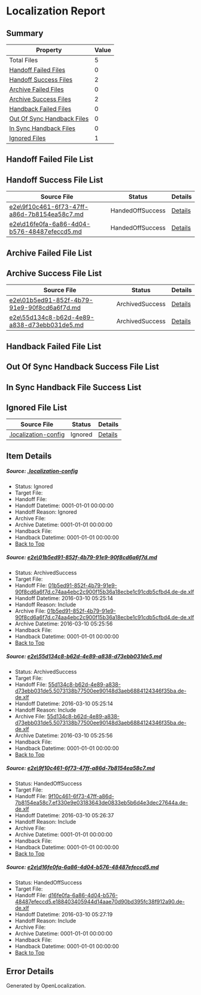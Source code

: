 # <a name='report-top'></a> Localization Report

## Summary
 Property | Value 
 -------- | ----- 
 Total Files | 5
[ Handoff Failed Files ](#handoff-failed-list)| 0
[ Handoff Success Files ](#handoff-success-list)| 2
[ Archive Failed Files ](#archive-failed-list)| 0
[ Archive Success Files ](#archive-success-list)| 2
[ Handback Failed Files ](#handback-failed-list)| 0
[ Out Of Sync Handback Files ](#outofsync-handback-success-list)| 0
[ In Sync Handback Files ](#insync-handback-success-list)| 0
[ Ignored Files ](#ignored-list)| 1

## <a name='handoff-failed-list'></a> Handoff Failed File List

## <a name='handoff-success-list'></a> Handoff Success File List
 Source File | Status | Details 
 ----------- | ------ | ------- 
 [e2e\9f10c461-6f73-47ff-a86d-7b8154ea58c7.md](https://github.com/OpenLocalizationTest/oltest/blob/bd1ef7dddb6e67275e6cb809466baa6f603a103c/e2e/9f10c461-6f73-47ff-a86d-7b8154ea58c7.md) | HandedOffSuccess | [Details](#4390520755c508ba6b679d52dae38192de097e2d3)
 [e2e\d16fe0fa-6a86-4d04-b576-48487efeccd5.md](https://github.com/OpenLocalizationTest/oltest/blob/a7cffcc9b6ab5e3663b53a1e475017649ef3816b/e2e/d16fe0fa-6a86-4d04-b576-48487efeccd5.md) | HandedOffSuccess | [Details](#a006ee256e7ea5b85d2e787b74c000a9c540b4fe4)

## <a name='archive-failed-list'></a> Archive Failed File List

## <a name='archive-success-list'></a> Archive Success File List
 Source File | Status | Details 
 ----------- | ------ | ------- 
 [e2e\01b5ed91-852f-4b79-91e9-90f8cd6a6f7d.md](https://github.com/OpenLocalizationTest/oltest/blob/44e1de7151421b27a6499b7a3e62b4cb295c1818/e2e/01b5ed91-852f-4b79-91e9-90f8cd6a6f7d.md) | ArchivedSuccess | [Details](#95cdd004f2261ad713810758cb5a566bb9ef222b1)
 [e2e\55d134c8-b62d-4e89-a838-d73ebb031de5.md](https://github.com/OpenLocalizationTest/oltest/blob/44e1de7151421b27a6499b7a3e62b4cb295c1818/e2e/55d134c8-b62d-4e89-a838-d73ebb031de5.md) | ArchivedSuccess | [Details](#43042171afa211f10528bc937ae34deae98935fa2)

## <a name='handback-failed-list'></a> Handback Failed File List

## <a name='outofsync-handback-success-list'></a> Out Of Sync Handback Success File List

## <a name='insync-handback-success-list'></a> In Sync Handback File Success List

## <a name='ignored-list'></a> Ignored File List
 Source File | Status | Details 
 ----------- | ------ | ------- 
 [.localization-config](https://github.com/OpenLocalizationTest/oltest/blob/a7cffcc9b6ab5e3663b53a1e475017649ef3816b/.localization-config) | Ignored | [Details](#66aca4b1c2f43b14ec41e0e427345df94af1d5e10)

## Item Details
##### <a name='66aca4b1c2f43b14ec41e0e427345df94af1d5e10'></a> Source: [.localization-config](https://github.com/OpenLocalizationTest/oltest/blob/a7cffcc9b6ab5e3663b53a1e475017649ef3816b/.localization-config)
* Status: Ignored
* Target File: 
* Handoff File: 
* Handoff Datetime: 0001-01-01 00:00:00
* Handoff Reason: Ignored
* Archive File: 
* Archive Datetime: 0001-01-01 00:00:00
* Handback File: 
* Handback Datetime: 0001-01-01 00:00:00
* [Back to Top](#report-top)

##### <a name='95cdd004f2261ad713810758cb5a566bb9ef222b1'></a> Source: [e2e\01b5ed91-852f-4b79-91e9-90f8cd6a6f7d.md](https://github.com/OpenLocalizationTest/oltest/blob/44e1de7151421b27a6499b7a3e62b4cb295c1818/e2e/01b5ed91-852f-4b79-91e9-90f8cd6a6f7d.md)
* Status: ArchivedSuccess
* Target File: 
* Handoff File: [01b5ed91-852f-4b79-91e9-90f8cd6a6f7d.c74aa4ebc2c900f15b36a18ecbe1c91cdb5cfbd4.de-de.xlf](https://github.com/OpenLocalizationTestOrg/olhandoff/blob/198199afdf44203977195ac22c247c81b9cdf3ca/ol-handoff/OpenLocalizationTestOrg/oltest.de-de/xinjiang/ht/01b5ed91-852f-4b79-91e9-90f8cd6a6f7d.c74aa4ebc2c900f15b36a18ecbe1c91cdb5cfbd4.de-de.xlf)
* Handoff Datetime: 2016-03-10 05:25:14
* Handoff Reason: Include
* Archive File: [01b5ed91-852f-4b79-91e9-90f8cd6a6f7d.c74aa4ebc2c900f15b36a18ecbe1c91cdb5cfbd4.de-de.xlf](https://github.com/OpenLocalizationTestOrg/olhandoff/blob/aa18e9baa1b75a58a9263f86790ae9e2f8da2836/ol-handoff/OpenLocalizationTestOrg/oltest.de-de/xinjiang/ht/archive/01b5ed91-852f-4b79-91e9-90f8cd6a6f7d.c74aa4ebc2c900f15b36a18ecbe1c91cdb5cfbd4.de-de.xlf)
* Archive Datetime: 2016-03-10 05:25:56
* Handback File: 
* Handback Datetime: 0001-01-01 00:00:00
* [Back to Top](#report-top)

##### <a name='43042171afa211f10528bc937ae34deae98935fa2'></a> Source: [e2e\55d134c8-b62d-4e89-a838-d73ebb031de5.md](https://github.com/OpenLocalizationTest/oltest/blob/44e1de7151421b27a6499b7a3e62b4cb295c1818/e2e/55d134c8-b62d-4e89-a838-d73ebb031de5.md)
* Status: ArchivedSuccess
* Target File: 
* Handoff File: [55d134c8-b62d-4e89-a838-d73ebb031de5.5073138b77500ee90148d3aeb6884124346f35ba.de-de.xlf](https://github.com/OpenLocalizationTestOrg/olhandoff/blob/198199afdf44203977195ac22c247c81b9cdf3ca/ol-handoff/OpenLocalizationTestOrg/oltest.de-de/xinjiang/ht/55d134c8-b62d-4e89-a838-d73ebb031de5.5073138b77500ee90148d3aeb6884124346f35ba.de-de.xlf)
* Handoff Datetime: 2016-03-10 05:25:14
* Handoff Reason: Include
* Archive File: [55d134c8-b62d-4e89-a838-d73ebb031de5.5073138b77500ee90148d3aeb6884124346f35ba.de-de.xlf](https://github.com/OpenLocalizationTestOrg/olhandoff/blob/aa18e9baa1b75a58a9263f86790ae9e2f8da2836/ol-handoff/OpenLocalizationTestOrg/oltest.de-de/xinjiang/ht/archive/55d134c8-b62d-4e89-a838-d73ebb031de5.5073138b77500ee90148d3aeb6884124346f35ba.de-de.xlf)
* Archive Datetime: 2016-03-10 05:25:56
* Handback File: 
* Handback Datetime: 0001-01-01 00:00:00
* [Back to Top](#report-top)

##### <a name='4390520755c508ba6b679d52dae38192de097e2d3'></a> Source: [e2e\9f10c461-6f73-47ff-a86d-7b8154ea58c7.md](https://github.com/OpenLocalizationTest/oltest/blob/bd1ef7dddb6e67275e6cb809466baa6f603a103c/e2e/9f10c461-6f73-47ff-a86d-7b8154ea58c7.md)
* Status: HandedOffSuccess
* Target File: 
* Handoff File: [9f10c461-6f73-47ff-a86d-7b8154ea58c7.ef330e9e03183643de0833eb5b6d4e3dec27644a.de-de.xlf](https://github.com/OpenLocalizationTestOrg/olhandoff/blob/e3dbd119286e1f5af2486644bf72ec7bdc773e7b/ol-handoff/OpenLocalizationTestOrg/oltest.de-de/xinjiang/ht/9f10c461-6f73-47ff-a86d-7b8154ea58c7.ef330e9e03183643de0833eb5b6d4e3dec27644a.de-de.xlf)
* Handoff Datetime: 2016-03-10 05:26:37
* Handoff Reason: Include
* Archive File: 
* Archive Datetime: 0001-01-01 00:00:00
* Handback File: 
* Handback Datetime: 0001-01-01 00:00:00
* [Back to Top](#report-top)

##### <a name='a006ee256e7ea5b85d2e787b74c000a9c540b4fe4'></a> Source: [e2e\d16fe0fa-6a86-4d04-b576-48487efeccd5.md](https://github.com/OpenLocalizationTest/oltest/blob/a7cffcc9b6ab5e3663b53a1e475017649ef3816b/e2e/d16fe0fa-6a86-4d04-b576-48487efeccd5.md)
* Status: HandedOffSuccess
* Target File: 
* Handoff File: [d16fe0fa-6a86-4d04-b576-48487efeccd5.e188403405944d14aae70d90bd395fc38f912a90.de-de.xlf](https://github.com/OpenLocalizationTestOrg/olhandoff/blob/d2dd61dddcf6ff8d16f5fa618724e0f92431abf0/ol-handoff/OpenLocalizationTestOrg/oltest.de-de/xinjiang/ht/d16fe0fa-6a86-4d04-b576-48487efeccd5.e188403405944d14aae70d90bd395fc38f912a90.de-de.xlf)
* Handoff Datetime: 2016-03-10 05:27:19
* Handoff Reason: Include
* Archive File: 
* Archive Datetime: 0001-01-01 00:00:00
* Handback File: 
* Handback Datetime: 0001-01-01 00:00:00
* [Back to Top](#report-top)


## Error Details

Generated by OpenLocalization.
